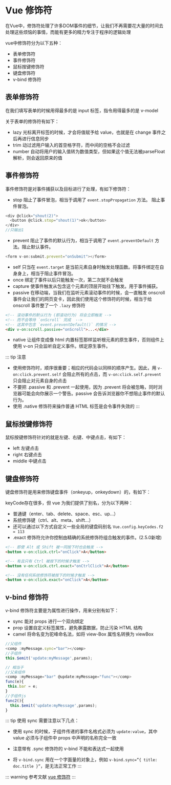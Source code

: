 # Vue 修饰符

在Vue中，修饰符处理了许多DOM事件的细节，让我们不再需要花大量的时间去处理这些烦恼的事情，而能有更多的精力专注于程序的逻辑处理

vue中修饰符分为以下五种：

- 表单修饰符
- 事件修饰符
- 鼠标按键修饰符
- 键盘修饰符
- v-bind 修饰符

## 表单修饰符

在我们填写表单的时候用得最多的是 input 标签，指令用得最多的是 v-model

关于表单的修饰符有如下：

- lazy 光标离开标签的时候，才会将值赋予给 value，也就是在 change 事件之后再进行信息同步
- trim 动过滤用户输入的首空格字符，而中间的空格不会过滤
- number 自动将用户的输入值转为数值类型，但如果这个值无法被parseFloat解析，则会返回原来的值

## 事件修饰符

事件修饰符是对事件捕获以及目标进行了处理，有如下修饰符：

- stop 阻止了事件冒泡，相当于调用了 `event.stopPropagation` 方法。 阻止事件冒泡。

```js
<div @click="shout(2)">
  <button @click.stop="shout(1)">ok</button>
</div>
//只输出1
```

- prevent 阻止了事件的默认行为，相当于调用了 `event.preventDefault` 方法。阻止默认事件。

```js
<form v-on:submit.prevent="onSubmit"></form>
```

- self 只当在 `event.target` 是当前元素自身时触发处理函数。将事件绑定在自身身上，相当于阻止事件冒泡。
- once 绑定了事件以后只能触发一次，第二次就不会触发
- capture 使事件触发从包含这个元素的顶层开始往下触发。用于事件捕获。
- passive 在移动端，当我们在监听元素滚动事件的时候，会一直触发 onscroll 事件会让我们的网页变卡，因此我们使用这个修饰符的时候，相当于给 onscroll 事件整了一个 `.lazy` 修饰符

```html
<!-- 滚动事件的默认行为 (即滚动行为) 将会立即触发 -->
<!-- 而不会等待 `onScroll` 完成  -->
<!-- 这其中包含 `event.preventDefault()` 的情况 -->
<div v-on:scroll.passive="onScroll">...</div>
```

- native 让组件变成像 html 内置标签那样监听根元素的原生事件，否则组件上使用 v-on 只会监听自定义事件。绑定原生事件。

::: tip 注意

- 使用修饰符时，顺序很重要；相应的代码会以同样的顺序产生。因此，用 `v-on:click.prevent.self` 会阻止所有的点击，而 `v-on:click.self.prevent` 只会阻止对元素自身的点击
- 不要把 .passive 和 .prevent 一起使用，因为 .prevent 将会被忽略，同时浏览器可能会向你展示一个警告。passive 会告诉浏览器你不想阻止事件的默认行为。
- 使用 .native 修饰符来操作普通 HTML 标签是会令事件失效的
:::

## 鼠标按键修饰符

鼠标按键修饰符针对的就是左键、右键、中键点击，有如下：

- left 左键点击
- right 右键点击
- middle 中键点击

## 键盘修饰符

键盘修饰符是用来修饰键盘事件（onkeyup，onkeydown）的，有如下：

keyCode存在很多，但 vue 为我们提供了别名，分为以下两种：

- 普通键（enter、tab、delete、space、esc、up...）
- 系统修饰键（ctrl、alt、meta、shift...）
- 还可以通过以下方式自定义一些全局的键盘码别名 `Vue.config.keyCodes.f2 = 113`
- .exact 修饰符允许你控制由精确的系统修饰符组合触发的事件。(2.5.0新增)

```html
<!-- 即使 Alt 或 Shift 被一同按下时也会触发 -->
<button v-on:click.ctrl="onClick">A</button>

<!-- 有且只有 Ctrl 被按下的时候才触发 -->
<button v-on:click.ctrl.exact="onCtrlClick">A</button>

<!-- 没有任何系统修饰符被按下的时候才触发 -->
<button v-on:click.exact="onClick">A</button>
```

## v-bind 修饰符

v-bind 修饰符主要是为属性进行操作，用来分别有如下：

- sync 能对 props 进行一个双向绑定
- prop 设置自定义标签属性，避免暴露数据，防止污染 HTML 结构
- camel 将命名变为驼峰命名法，如将 view-Box 属性名转换为 viewBox

```js
//父组件
<comp :myMessage.sync="bar"></comp> 
//子组件
this.$emit('update:myMessage',params);

// 相当于
//父亲组件
<comp :myMessage="bar" @update:myMessage="func"></comp>
func(e){
 this.bar = e;
}
//子组件js
func2(){
  this.$emit('update:myMessage',params);
}
```

::: tip 使用 sync 需要注意以下几点：

- 使用 sync 的时候，子组件传递的事件名格式必须为 `update:value`，其中 value 必须与子组件中 props 中声明的名称完全一致

- 注意带有 .sync 修饰符的 v-bind 不能和表达式一起使用

- 将 `v-bind.sync` 用在一个字面量的对象上，例如 `v-bind.sync=”{ title: doc.title }”`，是无法正常工作
:::

::: warning 参考文献
[vue 修饰符](https://cn.vuejs.org/v2/guide/events.html#%E4%BA%8B%E4%BB%B6%E4%BF%AE%E9%A5%B0%E7%AC%A6)
:::
